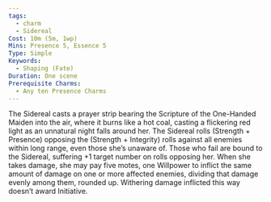 ```yaml
---
tags:
  - charm
  - Sidereal
Cost: 10m (5m, 1wp)
Mins: Presence 5, Essence 5
Type: Simple
Keywords:
  - Shaping (Fate)
Duration: One scene
Prerequisite Charms:
  - Any ten Presence Charms
---
```

The Sidereal casts a prayer strip bearing the Scripture of the One-Handed Maiden into the air, where it burns like a hot coal, casting a flickering red light as an unnatural night falls around her. The Sidereal rolls (Strength + Presence) opposing the (Strength + Integrity) rolls against all enemies within long range, even those she’s unaware of. Those who fail are bound to the Sidereal, suffering +1 target number on rolls opposing her. When she takes damage, she may pay five motes, one Willpower to inflict the same amount of damage on one or more affected enemies, dividing that damage evenly among them, rounded up. Withering damage inflicted this way doesn’t award Initiative. 